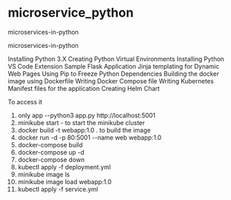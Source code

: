 # microservice_python
microservices-in-python

microservices-in-python

Installing Python 3.X
Creating Python Virtual Environments
Installing Python VS Code Extension
Sample Flask Application
Jinja templating for Dynamic Web Pages
Using Pip to Freeze Python Dependencies
Building the docker image using Dockerfile
Writing Docker Compose file
Writing Kubernetes Manifest files for the application
Creating Helm Chart

To access it
1. only app --python3 app.py
    http://localhost:5001
2. minikube start - to start the minikube cluster
3. docker build -t webapp:1.0 . to build the image
4. docker run -d -p 80:5001 --name web webapp:1.0 
5. docker-compose build
6. docker-compose up -d
7. docker-compose down
8. kubectl apply -f deployment.yml
9. minikube image ls
10. minikube image load webapp:1.0
11. kubectl apply -f service.yml  

